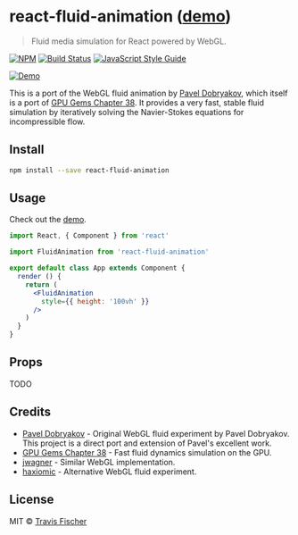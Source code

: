 # react-fluid-animation ([demo](https://transitive-bullshit.github.io/react-fluid-animation/))

> Fluid media simulation for React powered by WebGL.

[![NPM](https://img.shields.io/npm/v/react-fluid-animation.svg)](https://www.npmjs.com/package/react-fluid-animation) [![Build Status](https://travis-ci.com/transitive-bullshit/react-fluid-animation.svg?branch=master)](https://travis-ci.com/transitive-bullshit/react-fluid-animation) [![JavaScript Style Guide](https://img.shields.io/badge/code_style-standard-brightgreen.svg)](https://standardjs.com)

[![Demo](https://raw.githubusercontent.com/transitive-bullshit/react-fluid-animation/master/example/demo.gif)](https://transitive-bullshit.github.io/react-fluid-animation/)

This is a port of the WebGL fluid animation by [Pavel Dobryakov](https://github.com/PavelDoGreat/WebGL-Fluid-Simulation), which itself is a port of [GPU Gems Chapter 38](http://developer.download.nvidia.com/books/HTML/gpugems/gpugems_ch38.html). It provides a very fast, stable fluid simulation by iteratively solving the Navier-Stokes equations for incompressible flow.

## Install

```bash
npm install --save react-fluid-animation
```

## Usage

Check out the [demo](https://transitive-bullshit.github.io/react-fluid-animation/).

```jsx
import React, { Component } from 'react'

import FluidAnimation from 'react-fluid-animation'

export default class App extends Component {
  render () {
    return (
      <FluidAnimation
        style={{ height: '100vh' }}
      />
    )
  }
}

```

## Props

TODO

## Credits

- [Pavel Dobryakov](https://github.com/PavelDoGreat/WebGL-Fluid-Simulation) - Original WebGL fluid experiment by Pavel Dobryakov. This project is a direct port and extension of Pavel's excellent work.
- [GPU Gems Chapter 38](http://developer.download.nvidia.com/books/HTML/gpugems/gpugems_ch38.html) - Fast fluid dynamics simulation on the GPU.
- [jwagner](https://github.com/jwagner/fluidwebgl) - Similar WebGL implementation.
- [haxiomic](https://github.com/haxiomic/GPU-Fluid-Experiments) - Alternative WebGL fluid experiment.

## License

MIT © [Travis Fischer](https://github.com/transitive-bullshit)
